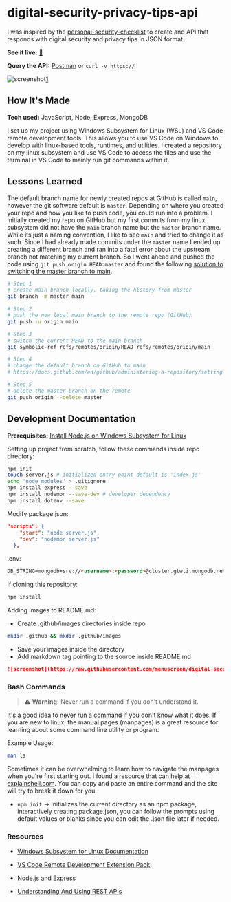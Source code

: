 # digital-security-privacy-tips-api

I was inspired by the [personal-security-checklist](https://github.com/Lissy93/personal-security-checklist) to create and API that responds with digital security and privacy tips in JSON format.

**See it live:** [:link:](https://)

**Query the API:** [Postman](https://www.postman.com/) or ``curl -v https://``

![screenshot](https://raw.githubusercontent.com/menuscreen/digital-security-privacy-tips-api/main/.github/images/screenshot.png)[1]

[1]: https://

## How It's Made

**Tech used:** JavaScript, Node, Express, MongoDB

I set up my project using Windows Subsystem for Linux (WSL) and VS Code remote development tools. This allows you to use VS Code on Windows to develop with linux-based tools, runtimes, and utilities. I created a repository on my linux subsystem and use VS Code to access the files and use the terminal in VS Code to mainly run git commands within it.

## Lessons Learned

The default branch name for newly created repos at GitHub is called ``main``, however the git software default is ``master``. Depending on where you created your repo and how you like to push code, you could run into a problem. I initially created my repo on GitHub but my first commits from my linux subsystem did not have the ``main`` branch name but the ``master`` branch name. While its just a naming convention, I like to see ``main`` and tried to change it as such. Since I had already made commits under the ``master`` name I ended up creating a different branch and ran into a fatal error about the upstream branch not matching my current branch. So I went ahead and pushed the code using ``git push origin HEAD:master`` and found the following [solution to switching the master branch to main](https://stevenmortimer.com/5-steps-to-change-github-default-branch-from-master-to-main/).

```bash
# Step 1 
# create main branch locally, taking the history from master
git branch -m master main

# Step 2 
# push the new local main branch to the remote repo (GitHub) 
git push -u origin main

# Step 3
# switch the current HEAD to the main branch
git symbolic-ref refs/remotes/origin/HEAD refs/remotes/origin/main

# Step 4
# change the default branch on GitHub to main
# https://docs.github.com/en/github/administering-a-repository/setting-the-default-branch

# Step 5
# delete the master branch on the remote
git push origin --delete master
```

## Development Documentation

**Prerequisites:** [Install Node.js on Windows Subsystem for Linux](https://docs.microsoft.com/en-us/windows/dev-environment/javascript/nodejs-on-wsl)

Setting up project from scratch, follow these commands inside repo directory:

```bash
npm init
touch server.js # initialized entry point default is 'index.js'
echo 'node_modules' > .gitignore
npm install express --save
npm install nodemon --save-dev # developer dependency
npm install dotenv --save
```

Modify package.json:

```json
"scripts": {
    "start": "node server.js",
    "dev": "nodemon server.js"
  },
```

.env:

```md
DB_STRING=mongodb+srv://<username>:<password>@cluster.gtwti.mongodb.net/?retryWrites=true&w=majority
```

If cloning this repository:

```bash
npm install 
```

Adding images to README.md:

- Create .github/images directories inside repo

```bash
mkdir .github && mkdir .github/images
```

- Save your images inside the directory
- Add markdown tag pointing to the source inside README.md

```md
![screenshot](https://raw.githubusercontent.com/menuscreen/digital-security-privacy-tips-api/main/.github/images/screenshot.png)
```

### Bash Commands

> :warning: **Warning:** Never run a command if you don't understand it.

It's a good idea to never run a command if you don't know what it does. If you are new to linux, the manual pages (manpages) is a great resource for learning about some command line utility or program.

Example Usage:

```bash
man ls 
```

Sometimes it can be overwhelming to learn how to navigate the manpages when you're first starting out. I found a resource that can help at [explainshell.com](https://explainshell.com/). You can copy and paste an entire command and the site will try to break it down for you.

- ``npm init`` -> Initializes the current directory as an npm package, interactively creating package.json, you can follow the prompts using default values or blanks since you can edit the .json file later if needed.

### Resources

- [Windows Subsystem for Linux Documentation](https://docs.microsoft.com/en-us/windows/wsl/)

- [VS Code Remote Development Extension Pack](https://marketplace.visualstudio.com/items?itemName=ms-vscode-remote.vscode-remote-extensionpack)

- [Node.js and Express](https://fullstackopen.com/en/part3/node_js_and_express)

- [Understanding And Using REST APIs](https://www.smashingmagazine.com/2018/01/understanding-using-rest-api/)